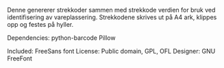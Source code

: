 Denne genererer strekkoder sammen med strekkode verdien for bruk ved identifisering av vareplassering.
Strekkodene skrives ut på A4 ark, klippes opp og festes på hyller.

Dependencies:
  python-barcode
  Pillow

Included:
  FreeSans font
  License: Public domain, GPL, OFL
  Designer: GNU FreeFont

